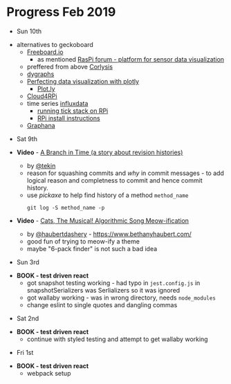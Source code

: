 # Progress Feb 2019

* Sun 10th
- alternatives to geckoboard
  - [Freeboard.io](https://github.com/Freeboard/freeboard)
    - as mentioned [RasPi forum - platform for sensor data visualization](https://www.raspberrypi.org/forums/viewtopic.php?t=188963)
  - preffered from above [Corlysis](https://corlysis.com/)
  - [dygraphs](http://dygraphs.com/)
  - [Perfecting data visualization with plotly](https://engineersportal.com/blog/2017/9/24/perfecting-data-visualization-with-plotly)
    - [Plot.ly](https://plot.ly/)
  - [Cloud4RPi](https://cloud4rpi.io/)
  - time series [influxdata](https://www.influxdata.com/time-series-platform/)
    - [running tick stack on RPi](https://www.influxdata.com/blog/running-the-tick-stack-on-a-raspberry-pi/)
    - [RPi install instructions](https://community.influxdata.com/t/raspberry-pi-installation-instructions/5515)
  - [Graphana](https://grafana.com/get)

* Sat 9th
- **Video** - [A Branch in Time (a story about revision histories)](https://www.youtube.com/watch?v=1NoNTqank_U)
  - by [@tekin](https://twitter.com/tekin)
  - reason for squashing commits and _why_ in commit messages - to add logical
    reason and completness to commit and hence commit history.
  - use _pickaxe_ to help find history of a method `method_name`
    ```
    git log -S method_name -p
    ```

- **Video** - [Cats, The Musical! Algorithmic Song Meow-ification](https://www.youtube.com/watch?v=JTNPLwqJIDg)
  - by [@haubertdashery](https://twitter.com/haubertdashery) - https://www.bethanyhaubert.com/
  - good fun of trying to meow-ify a theme
  - maybe "6-pack finder" is not such a bad idea

* Sun 3rd
- **BOOK - test driven react**
  - got snapshot testing working - had typo in `jest.config.js` in
    snapshotSerializers was Serlializers so it was ignored
  - got wallaby working - was in wrong directory, needs `node_modules`
  - change eslint to single quotes and dangling commas

* Sat 2nd
- **BOOK - test driven react**
  - continue with styled testing and attempt to get wallaby working

* Fri 1st
- **BOOK - test driven react**
  - webpack setup
